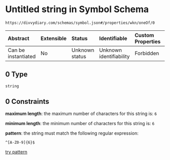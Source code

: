 # Untitled string in Symbol Schema

```txt
https://divvydiary.com/schemas/symbol.json#/properties/wkn/oneOf/0
```

| Abstract            | Extensible | Status         | Identifiable            | Custom Properties | Additional Properties | Access Restrictions | Defined In                                                         |
| :------------------ | :--------- | :------------- | :---------------------- | :---------------- | :-------------------- | :------------------ | :----------------------------------------------------------------- |
| Can be instantiated | No         | Unknown status | Unknown identifiability | Forbidden         | Allowed               | none                | [symbol.json\*](../src/schemas/symbol.json "open original schema") |

## 0 Type

`string`

## 0 Constraints

**maximum length**: the maximum number of characters for this string is: `6`

**minimum length**: the minimum number of characters for this string is: `6`

**pattern**: the string must match the following regular expression:

```regexp
^[A-Z0-9]{6}$
```

[try pattern](https://regexr.com/?expression=%5E%5BA-Z0-9%5D%7B6%7D%24 "try regular expression with regexr.com")
